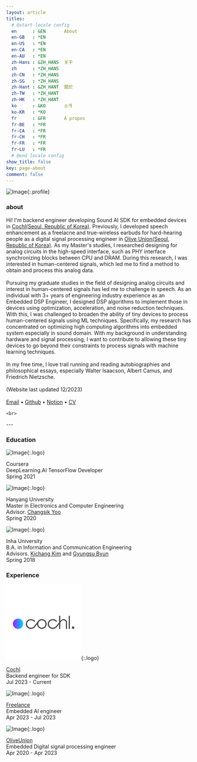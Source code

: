 ```yaml
---
layout: article
titles:
  # @start locale config
  en      : &EN       About
  en-GB   : *EN
  en-US   : *EN
  en-CA   : *EN
  en-AU   : *EN
  zh-Hans : &ZH_HANS  关于
  zh      : *ZH_HANS
  zh-CN   : *ZH_HANS
  zh-SG   : *ZH_HANS
  zh-Hant : &ZH_HANT  關於
  zh-TW   : *ZH_HANT
  zh-HK   : *ZH_HANT
  ko      : &KO       소개
  ko-KR   : *KO
  fr      : &FR       À propos
  fr-BE   : *FR
  fr-CA   : *FR
  fr-CH   : *FR
  fr-FR   : *FR
  fr-LU   : *FR
  # @end locale config
show_title: false
key: page-about
comment: false
---
```

<!-- {:.profile} is adding configuration based on scss -->
![Image](./assets/images/profile/about.JPG){:.profile} 

### about
<div class="about__font">
  Hi! I'm backend engineer developing Sound AI SDK for embedded devices in <a href="https://www.cochl.ai">Cochl(Seoul, Republic of Korea)</a>. Previously, I developed speech enhancement as a freelacne and true-wireless earbuds for hard-hearing people as a digital signal processing engineer in <a href="https://us.oliveunion.com/"> Olive Union(Seoul, Republic of Korea)</a>. As my Master's studies, I researched designing for analog circuits in the high-speed interface, such as PHY interface synchronizing blocks between CPU and DRAM. During this research, I was interested in human-centered signals, which led me to find a method to obtain and process this analog data.
  <br><br>  
  Pursuing my graduate studies in the field of designing analog circuits and interest in human-centered signals has led me to challenge in speech. As an individual with 3+ years of engineering industry experience as an Embedded DSP Engineer, I designed DSP algorithms to implement those in devices using optimization, acceleration, and noise reduction techniques. With this, I was challenged to broaden the ability of tiny devices to process human-centered signals using ML techniques. Specifically, my research has concentrated on optimizing high computing algorithms into embedded system especially in sound domain. With my background in understanding hardware and signal processing, I want to contribute to allowing these tiny devices to go beyond their constraints to process signals with machine learning techniques.
  <br><br>
  In my free time, I love trail running and reading autobiographies and philosophical essays, especially Walter Isaacson, Albert Camus, and Friedrich Nietzsche.
  <br><br>
  (Website last updated 12/2023)
  <br><br>
  <div class="about__link__font">
    <a href="mailto:seunghyun.daniel.oh@gmail.com"> Email</a> • <a href="https://github.com/ooshyun"> Github</a> • <a href="https://ooshyun.notion.site/Seunghyun-Oh-3891a8e850834a8480cf3797cb49916e"> Notion</a> • <a href="{% link assets/pdf/cv/CV_Seunghyun Oh_2023_ENG.pdf %}" Hello> CV </a>
    
    <br>    
  </div>
</div>
---

### Education
![Image](./assets/images/logo/logo_coursera.png){:.logo}
<div class="about__edu__font">
  <div class="name__font">
    Coursera
  </div>
  <div class="degree__font">
    DeepLearning.AI TensorFlow Developer
  </div>
  <div class="duration__font">
    Spring 2021
  </div>
</div> 


![Image](./assets/images/logo/logo_hanyang_univ.jpeg){:.logo}
<div class="about__edu__font">
  <div class="name__font">
    Hanyang University  
  </div>
  <div class="degree__font">
    Master in Electronics and Computer Engineering  
  </div>
  <div class="advisor__font">
    Advisor. <a href="https://scholar.google.co.kr/citations?hl=en&user=OqA2u8UAAAAJ&view_op=list_works&sortby=pubdate">Changsik Yoo </a>
  </div>
  <div class="duration__font">
    Spring 2020  
  </div>
</div> 

![Image](./assets/images/logo/logo_inha_univ.png){:.logo}
<div class="about__edu__font">
  <div class="name__font">
    Inha University
  </div>
  <div class="degree__font">
    B.A. in Information and Communication Engineering  
  </div>  
  <div class="advisor__font">
    Advisors. <a href="https://scholar.google.co.kr/citations?user=wcpWpdQAAAAJ&hl=ko">Kichang Kim</a> and <a href="http://icslab.cafe24.com/">Gyungsu Byun</a>  
  </div>  
  <div class="duration__font">
    Spring 2018 
  </div>
</div> 

### Experience
![Image](./assets/images/logo/logo_cochl.png){:.logo}
<div class="about__edu__font">
  <div class="name__font">
    <a href="https://www.cochl.ai">Cochl</a>
  </div>
  <div class="degree__font">
    Backend engineer for SDK<br>   
  </div>
  <div class="duration__font">
    Jul 2023 - Current<br>
  </div>
</div>


![Image](./assets/favicon_package_2205/android-chrome-192x192.png){:.logo}
<div class="about__edu__font">
  <div class="name__font">
    <a href="https://ooshyun.github.io/">Freelance</a>
  </div>
  <div class="degree__font">
    Embedded AI engineer<br>   
  </div>
  <div class="duration__font">
    Apr 2023 - Jul 2023<br>
  </div>
</div>

![Image](./assets/images/logo/logo_oliveunion.png){:.logo}
<div class="about__edu__font">
  <div class="name__font">
    <a href="https://us.oliveunion.com/">OliveUnion</a>
  </div>
  <div class="degree__font">
    Embedded Digital signal processing engineer<br>   
  </div>
  <div class="duration__font">
    Apr 2020 - Apr 2023<br>
  </div>
</div>
